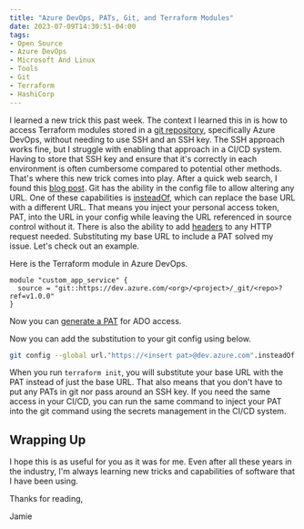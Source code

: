 ```yaml
---
title: "Azure DevOps, PATs, Git, and Terraform Modules"
date: 2023-07-09T14:30:51-04:00
tags:
- Open Source
- Azure DevOps
- Microsoft And Linux
- Tools
- Git
- Terraform
- HashiCorp
---
```


I learned a new trick this past week. The context I learned this in is how to access Terraform modules stored in a [git repository](https://developer.hashicorp.com/terraform/language/modules/sources#generic-git-repository), specifically Azure DevOps, without needing to use SSH and an SSH key. The SSH approach works fine, but I struggle with enabling that approach in a CI/CD system. Having to store that SSH key and ensure that it's correctly in each environment is often cumbersome compared to potential other methods. That's where this new trick comes into play. After a quick web search, I found this [blog post](https://wahlnetwork.com/2020/08/11/using-private-git-repositories-as-terraform-modules/). Git has the ability in the config file to allow altering any URL. One of these capabilities is [insteadOf](https://git-scm.com/docs/git-config#Documentation/git-config.txt-urlltbasegtinsteadOf), which can replace the base URL with a different URL. That means you inject your personal access token, PAT, into the URL in your config while leaving the URL referenced in source control without it. There is also the ability to add [headers](https://git-scm.com/docs/git-config#Documentation/git-config.txt-httpextraHeader) to any HTTP request needed. Substituting my base URL to include a PAT solved my issue. Let's check out an example.

Here is the Terraform module in Azure DevOps.

```HCL
module "custom_app_service" {
  source = "git::https://dev.azure.com/<org>/<project>/_git/<repo>?ref=v1.0.0"
}
```

Now you can [generate a PAT](https://learn.microsoft.com/en-us/azure/devops/organizations/accounts/use-personal-access-tokens-to-authenticate?view=azure-devops&tabs=Windows) for ADO access.

Now you can add the substitution to your git config using below.

```Bash
git config --global url."https://<insert pat>@dev.azure.com".insteadOf https://dev.azure.com
```

When you run `terraform init`, you will substitute your base URL with the PAT instead of just the base URL. That also means that you don't have to put any PATs in git nor pass around an SSH key. If you need the same access in your CI/CD, you can run the same command to inject your PAT into the git command using the secrets management in the CI/CD system.

## Wrapping Up

I hope this is as useful for you as it was for me. Even after all these years in the industry, I'm always learning new tricks and capabilities of software that I have been using.

Thanks for reading,

Jamie

